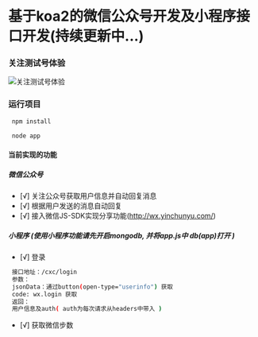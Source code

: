 # 基于koa2的微信公众号开发及小程序接口开发(持续更新中...)

### 关注测试号体验
![关注测试号体验](http://wx.yinchunyu.com/images/ceshihao.jpg)

### 运行项目
``` bash
 npm install

 node app
```

#### 当前实现的功能
##### 微信公众号
- [√] 关注公众号获取用户信息并自动回复消息
- [√] 根据用户发送的消息自动回复
- [√] 接入微信JS-SDK实现分享功能(http://wx.yinchunyu.com/)

##### 小程序 (使用小程序功能请先开启mongodb, 并将app.js中 db(app)打开 )
- [√] 登录
``` bash
 接口地址：/cxc/login
 参数：
 jsonData：通过button(open-type="userinfo") 获取
 code: wx.login 获取
 返回：
 用户信息及auth( auth为每次请求从headers中带入 )
```
- [√] 获取微信步数